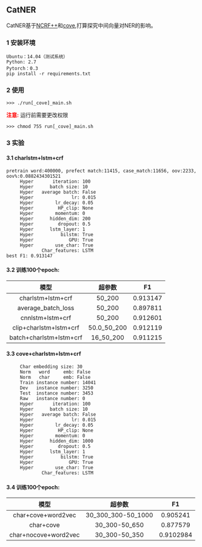 ## CatNER

CatNER基于[NCRF++](https://github.com/jiesutd/NCRFpp.git)和[cove](https://github.com/salesforce/cove.git),打算探究中间向量对NER的影响。

### 1 安装环境

```
Ubuntu：14.04（测试系统）
Python: 2.7
Pytorch：0.3
pip install -r requirements.txt
```

### 2 使用

```
>>> ./run[_cove]_main.sh
```

<font color=red>**注意:**</font> 运行前需要更改权限
```
>>> chmod 755 run[_cove]_main.sh
```

### 3 实验

#### 3.1 charlstm+lstm+crf
```
pretrain word:400000, prefect match:11415, case_match:11656, oov:2233, oov%:0.0882434301521
     Hyper       iteration: 100
     Hyper      batch size: 10
     Hyper   average batch: False
     Hyper              lr: 0.015
     Hyper        lr_decay: 0.05
     Hyper         HP_clip: None
     Hyper        momentum: 0
     Hyper      hidden_dim: 200
     Hyper         dropout: 0.5
     Hyper      lstm_layer: 1
     Hyper          bilstm: True
     Hyper             GPU: True
     Hyper        use_char: True
             Char_features: LSTM
best F1: 0.913147
```

#### 3.2 训练100个epoch:

| 模型 | 超参数 | F1 |
| :-------------: |:-------------:| :-----:|
| charlstm+lstm+crf | 50_200 | 0.913147 |
| average_batch_loss | 50_200 | 0.897811 |
| cnnlstm+lstm+crf | 50_200 | 0.912601 |
| clip+charlstm+lstm+crf | 50.0_50_200 | 0.912119 |
| batch+charlstm+lstm+crf | 16_50_200 | 0.911215 |



#### 3.3 cove+charlstm+lstm+crf

```
     Char embedding size: 30
     Norm   word     emb: False
     Norm   char     emb: False
     Train instance number: 14041
     Dev   instance number: 3250
     Test  instance number: 3453
     Raw   instance number: 0
     Hyper       iteration: 100
     Hyper      batch size: 10
     Hyper   average batch: False
     Hyper              lr: 0.015
     Hyper        lr_decay: 0.05
     Hyper         HP_clip: None
     Hyper        momentum: 0
     Hyper      hidden_dim: 1000
     Hyper         dropout: 0.5
     Hyper      lstm_layer: 1
     Hyper          bilstm: True
     Hyper             GPU: True
     Hyper        use_char: True
             Char_features: LSTM
```

#### 3.4 训练100个epoch:

| 模型 | 超参数 | F1 |
|:-------------:|:-------------:|:-----:|
| char+cove+word2vec | 30_300_300-50_1000 | 0.905241 |
| char+cove | 30_300-50_650 | 0.877579 |
| char+nocove+word2vec | 30_300-50_350 | 0.9102984 |


